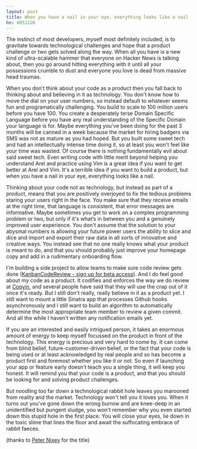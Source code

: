 ```yaml
---
layout: post
title: When you have a nail in your eye, everything looks like a nail
hn: 6051120
---
```

The instinct of most developers, myself most definitely included, is to gravitate towards technological challenges and hope that a product challenge or two gets solved along the way. When all you have is a new kind of ultra-scalable hammer that everyone on Hacker News is talking about, then you go around hitting everything with it until all your possessions crumble to dust and everyone you love is dead from massive head traumas.

When you don’t think about your code as a product then you fall back to thinking about and believing in it as technology. You don't know how to move the dial on your user numbers, so instead default to whatever seems fun and programatically challenging. You build to scale to 100 million users before you have 100. You create a desperately terse Domain Specific Language before you have any real understanding of the Specific Domain your language is for. Maybe everything you've been doing for the past 3 months will be canned in a week because the market for hiring badgers via SMS was not as mature as you had hoped. But you built some sweet tech and had an intellectually intense time doing it, so at least you won't feel like your time was wasted. Of course there is nothing fundamentally evil about said sweet tech. Even writing code with little merit beyond helping you understand Arel and practice using Vim is a great idea if you want to get better at Arel and Vim. It's a terrible idea if you want to build a product, but when you have a nail in your eye, everything looks like a nail.

Thinking about your code not as technology, but instead as part of a product, means that you are positively overjoyed to fix the tedious problems staring your users right in the face. You make sure that they receive emails at the right time, that language is consistent, that error messages are informative. Maybe sometimes you get to work on a complex programming problem or two, but only if it's what’s in between you and a genuinely improved user experience. You don't assume that the solution to your abysmal numbers is allowing your future power users the ability to slice and dice and import and export their raw data in all sorts of innovative and creative ways. You instead see that no one really knows what your product is meant to do, and that you should probably just improve your homepage copy and add in a rudimentary onboarding flow.

I'm building a side project to allow teams to make sure code review gets done (<a href="http://signup.kanbancodereview.com" id="kcr-link" target="_blank">KanbanCodeReview - sign up for beta access</a>). And I do feel good about my code as a product. It codifies and enforces the way we do review at <a href="http://copyin.com" id="copyin-link" target="_blank">Copyin</a>, and several people have said that they will use the crap out of it once it's ready. But I still don't really, really believe in it as a product yet. I still want to mount a little Sinatra app that processes Github hooks asynchronously and I still want to build an algorithm to automatically determine the most appropriate team member to review a given commit. And all the while I haven’t written any notification emails yet.

If you are an interested and easily intrigued person, it takes an enormous amount of energy to keep myself focussed on the product in front of the technology. This energy is precious and very hard to come by. It can come from blind belief, future-customer-driven belief, or the fact that your code is being used or at least acknowledged by real people and so has become a product first and foremost whether you like it or not. So even if launching your app or feature early doesn't teach you a single thing, it will keep you honest. It will remind you that your code is a product, and that you should be looking for and solving product challenges. 

But noodling too far down a technological rabbit hole leaves you marooned from reality and the market. Technology won't tell you it loves you. When it turns out you've gone down the wrong burrow and are knee-deep in an unidentified but pungent sludge, you won't remember why you even started down this stupid hole in the first place. You will close your eyes, lie down in the toxic slime that lines the floor and await the suffocating embrace of rabbit faeces.

(thanks to <a href="http://peternixey.com" target="_blank">Peter Nixey</a> for the title)